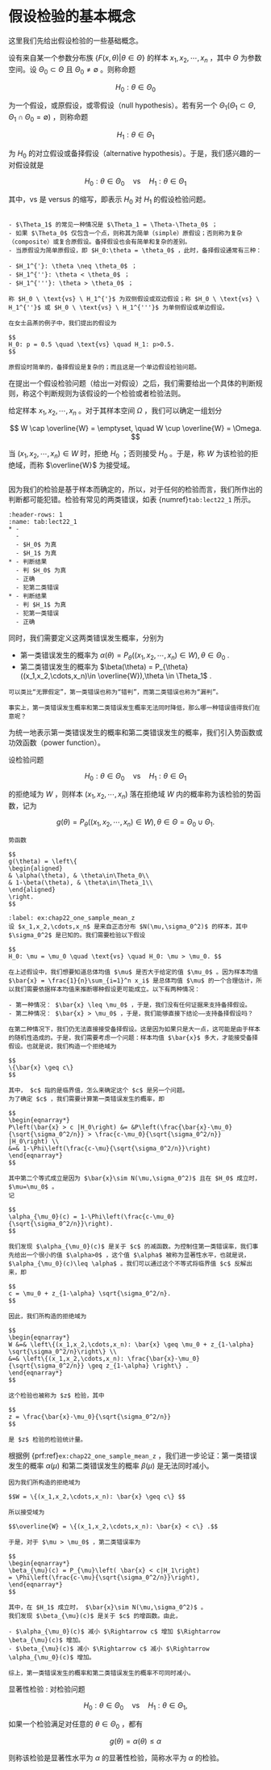 # 假设检验的基本概念
这里我们先给出假设检验的一些基础概念。

设有来自某一个参数分布族 $\{F(x,\theta)|\theta \in \Theta\}$ 的样本 $x_1,x_2,\cdots,x_n$ ，其中 $\Theta$ 为参数空间。设 $\Theta_0 \subset \Theta$ 且 $\Theta_0 \neq \emptyset$ 。则称命题

$$
H_0 : \theta \in \Theta_0
$$

为一个假设，或原假设，或零假设（null hypothesis）。若有另一个 $\Theta_1 (\Theta_1 \subset \Theta, \Theta_1 \cap \Theta_0 = \emptyset)$ ，则称命题

$$
H_1 : \theta \in \Theta_1
$$

为 $H_0$ 的对立假设或备择假设（alternative hypothesis）。于是，我们感兴趣的一对假设就是

$$
H_0: \theta \in \Theta_0 \quad \text{vs} \quad H_1: \theta \in \Theta_1
$$

其中，vs 是 versus 的缩写，即表示 $H_0$ 对 $H_1$ 的假设检验问题。

```{admonition} Remark

- $\Theta_1$ 的常见一种情况是 $\Theta_1 = \Theta-\Theta_0$ ；
- 如果 $\Theta_0$ 仅包含一个点，则称其为简单（simple）原假设；否则称为复杂（composite）或复合原假设。备择假设也会有简单和复杂的差别。
- 当原假设为简单原假设，即 $H_0:\theta = \theta_0$ ，此时，备择假设通常有三种：

- $H_1^{'}: \theta \neq \theta_0$ ；
- $H_1^{''}: \theta < \theta_0$ ；
- $H_1^{'''}: \theta > \theta_0$ ；

称 $H_0 \ \text{vs} \ H_1^{'}$ 为双侧假设或双边假设；称 $H_0 \ \text{vs} \ H_1^{''}$ 或 $H_0 \ \text{vs} \ H_1^{'''}$ 为单侧假设或单边假设。

```

`````{prf:example}
在女士品茶的例子中，我们提出的假设为

$$
H_0: p = 0.5 \quad \text{vs} \quad H_1: p>0.5.
$$

原假设时简单的，备择假设是复杂的；而且这是一个单边假设检验问题。
`````

在提出一个假设检验问题（给出一对假设）之后，我们需要给出一个具体的判断规则，称这个判断规则为该假设的一个检验或者检验法则。

给定样本 $x_1,x_2,\cdots,x_n$ 。对于其样本空间 $\Omega$ ，我们可以确定一组划分

$$
W \cap \overline{W} = \emptyset, \quad W \cup \overline{W} = \Omega.
$$

当 $(x_1,x_2,\cdots,x_n) \in W$ 时，拒绝 $H_0$ ；否则接受 $H_0$ 。于是，称 $W$ 为该检验的拒绝域，而称 $\overline{W}$ 为接受域。

```{admonition} Remark 一旦拒绝域确定了，检验的判断准则也就确定了。
```

因为我们的检验是基于样本而确定的，所以，对于任何的检验而言，我们所作出的判断都可能犯错。检验有常见的两类错误，如表 {numref}`tab:lect22_1` 所示。

```{list-table} 检验的两种错误
:header-rows: 1
:name: tab:lect22_1
* - 
  -
  - $H_0$ 为真
  - $H_1$ 为真
* - 判断结果
  - 判 $H_0$ 为真
  - 正确
  - 犯第二类错误
* - 判断结果
  - 判 $H_1$ 为真
  - 犯第一类错误
  - 正确
```

同时，我们需要定义这两类错误发生概率，分别为

- 第一类错误发生的概率为 $\alpha(\theta) = P_{\theta}((x_1,x_2,\cdots,x_n)\in W),\theta \in \Theta_0$ .
- 第二类错误发生的概率为 $\beta(\theta) = P_{\theta}((x_1,x_2,\cdots,x_n)\in \overline{W}),\theta \in \Theta_1$ .

```{admonition} Remark
可以类比“无罪假定”，第一类错误也称为“错判”，而第二类错误也称为“漏判”。
```

```{admonition} Question
事实上，第一类错误发生概率和第二类错误发生概率无法同时降低，那么哪一种错误值得我们在意呢？
```

为统一地表示第一类错误发生的概率和第二类错误发生的概率，我们引入势函数或功效函数（power function）。

设检验问题

$$
H_0: \theta\in \Theta_0 \quad \text{vs} \quad H_1: \theta\in\Theta_1
$$

的拒绝域为 $W$ ，则样本 $(x_1,x_2,\cdots,x_n)$ 落在拒绝域 $W$ 内的概率称为该检验的势函数，记为

$$
g(\theta) = P_{\theta}((x_1,x_2,\cdots,x_n) \in W), \theta \in \Theta=\Theta_0 \cup \Theta_1.
$$

```{admonition} Remark
势函数

$$
g(\theta) = \left\{
\begin{aligned}
& \alpha(\theta), & \theta\in\Theta_0\\
& 1-\beta(\theta), & \theta\in\Theta_1\\
\end{aligned}
\right.
$$

```

`````{prf:example} 
:label: ex:chap22_one_sample_mean_z
设 $x_1,x_2,\cdots,x_n$ 是来自正态分布 $N(\mu,\sigma_0^2)$ 的样本，其中 $\sigma_0^2$ 是已知的。我们需要检验以下假设

$$
H_0: \mu = \mu_0 \quad \text{vs} \quad H_0: \mu > \mu_0. $$

在上述假设中，我们想要知道总体均值 $\mu$ 是否大于给定的值 $\mu_0$ 。因为样本均值 $\bar{x} = \frac{1}{n}\sum_{i=1}^n x_i$ 是总体均值 $\mu$ 的一个合理估计，所以我们需要依据样本均值来推断哪种假设更可能成立。以下有两种情况：

- 第一种情况： $\bar{x} \leq \mu_0$ ，于是，我们没有任何证据来支持备择假设。
- 第二种情况： $\bar{x} > \mu_0$ ，于是，我们能够直接下结论——支持备择假设吗？

在第二种情况下，我们仍无法直接接受备择假设。这是因为如果只是大一点，这可能是由于样本的随机性造成的。于是，我们需要考虑一个问题：样本均值 $\bar{x}$ 多大，才能接受备择假设。也就是说，我们构造一个拒绝域为

$$
\{\bar{x} \geq c\}
$$

其中， $c$ 指的是临界值，怎么来确定这个 $c$ 是另一个问题。
为了确定 $c$ ，我们需要计算第一类错误发生的概率，即

$$
\begin{eqnarray*}
P\left(\bar{x} > c |H_0\right) &= &P\left(\frac{\bar{x}-\mu_0}{\sqrt{\sigma_0^2/n}} > \frac{c-\mu_0}{\sqrt{\sigma_0^2/n}} |H_0\right) \\
&=& 1-\Phi\left(\frac{c-\mu}{\sqrt{\sigma_0^2/n}}\right)
\end{eqnarray*}
$$

其中第二个等式成立是因为 $\bar{x}\sim N(\mu,\sigma_0^2)$ 且在 $H_0$ 成立时， $\mu=\mu_0$ 。
记

$$
\alpha_{\mu_0}(c) = 1-\Phi\left(\frac{c-\mu_0}{\sqrt{\sigma_0^2/n}}\right).
$$

我们发现 $\alpha_{\mu_0}(c)$ 是关于 $c$ 的减函数。为控制住第一类错误率，我们事先给出一个很小的值 $\alpha>0$ ，这个值 $\alpha$ 被称为显著性水平，也就是说， $\alpha_{\mu_0}(c)\leq \alpha$ 。我们可以通过这个不等式将临界值 $c$ 反解出来，即

$$
c = \mu_0 + z_{1-\alpha} \sqrt{\sigma_0^2/n}.
$$

因此，我们所构造的拒绝域为

$$
\begin{eqnarray*}
W &=& \left\{(x_1,x_2,\cdots,x_n): \bar{x} \geq \mu_0 + z_{1-\alpha} \sqrt{\sigma_0^2/n}\right\} \\
&=& \left\{(x_1,x_2,\cdots,x_n): \frac{\bar{x}-\mu_0}{\sqrt{\sigma_0^2/n}} \geq z_{1-\alpha} \right\} .
\end{eqnarray*}
$$

`````

```{admonition} Remark
这个检验也被称为 $z$ 检验，其中

$$
z = \frac{\bar{x}-\mu_0}{\sqrt{\sigma_0^2/n}}
$$

是 $z$ 检验的检验统计量。
```

根据例 {prf:ref}`ex:chap22_one_sample_mean_z` ，我们进一步论证：第一类错误发生的概率 $\alpha(\mu)$ 和第二类错误发生的概率 $\beta(\mu)$ 是无法同时减小。

`````{prf:example} 例题续
因为我们所构造的拒绝域为

$$W = \{(x_1,x_2,\cdots,x_n): \bar{x} \geq c\} $$

所以接受域为

$$\overline{W} = \{(x_1,x_2,\cdots,x_n): \bar{x} < c\} .$$

于是，对于 $\mu > \mu_0$ ，第二类错误率为

$$
\begin{eqnarray*}
\beta_{\mu}(c) = P_{\mu}\left( \bar{x} < c|H_1\right)
= \Phi\left(\frac{c-\mu}{\sqrt{\sigma_0^2/n}}\right),
\end{eqnarray*}
$$

其中，在 $H_1$ 成立时， $\bar{x}\sim N(\mu,\sigma_0^2)$ 。
我们发现 $\beta_{\mu}(c)$ 是关于 $c$ 的增函数。由此，

- $\alpha_{\mu_0}(c)$ 减小 $\Rightarrow c$ 增加 $\Rightarrow \beta_{\mu}(c)$ 增加。
- $\beta_{\mu}(c)$ 减小 $\Rightarrow c$ 减小 $\Rightarrow \alpha_{\mu_0}(c)$ 增加。

综上，第一类错误发生的概率和第二类错误发生的概率不可同时减小。
`````

显著性检验
: 对检验问题

$$
H_0: \theta\in \Theta_0 \quad \text{vs} \quad H_1: \theta\in\Theta_1,
$$

如果一个检验满足对任意的 $\theta\in\Theta_0$ ，都有

$$
g(\theta) = \alpha(\theta) \leq \alpha
$$

则称该检验是显著性水平为 $\alpha$ 的显著性检验，简称水平为 $\alpha$ 的检验。